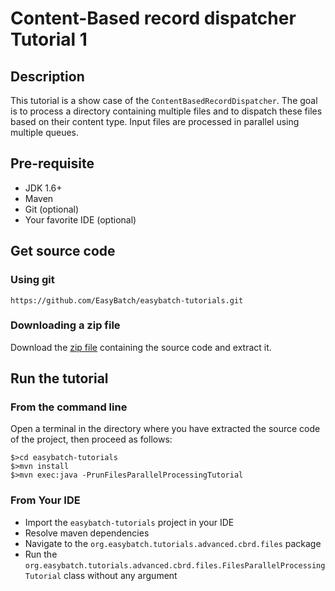 # Content-Based record dispatcher Tutorial 1

## Description

This tutorial is a show case of the `ContentBasedRecordDispatcher`.
The goal is to process a directory containing multiple files and to dispatch these files based on their content type.
Input files are processed in parallel using multiple queues.

## Pre-requisite

* JDK 1.6+
* Maven
* Git (optional)
* Your favorite IDE (optional)

## Get source code

### Using git

`https://github.com/EasyBatch/easybatch-tutorials.git`

### Downloading a zip file

Download the [zip file](https://github.com/EasyBatch/easybatch-tutorials/archive/master.zip) containing the source code and extract it.

## Run the tutorial

### From the command line

Open a terminal in the directory where you have extracted the source code of the project, then proceed as follows:

```
$>cd easybatch-tutorials
$>mvn install
$>mvn exec:java -PrunFilesParallelProcessingTutorial
```

### From Your IDE

* Import the `easybatch-tutorials` project in your IDE
* Resolve maven dependencies
* Navigate to the `org.easybatch.tutorials.advanced.cbrd.files` package
* Run the `org.easybatch.tutorials.advanced.cbrd.files.FilesParallelProcessingTutorial` class without any argument
